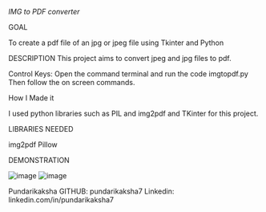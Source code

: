 *IMG to PDF converter*

GOAL

To create a pdf file of an jpg or jpeg file using Tkinter and Python

DESCRIPTION
This project aims to convert jpeg and jpg files to pdf. 

Control Keys:
Open the command terminal and run the code imgtopdf.py
Then follow the on screen commands.

How I Made it

I used python libraries such as PIL and img2pdf and TKinter for this project.

LIBRARIES NEEDED

img2pdf
Pillow


DEMONSTRATION


![image](https://user-images.githubusercontent.com/98964611/208297652-9dc519d8-4dbb-4b22-8401-14abde833b51.png)
![image](https://user-images.githubusercontent.com/98964611/208305393-d84240a9-becb-4a5c-971f-49755c113535.png)




Pundarikaksha
GITHUB: pundarikaksha7
Linkedin: linkedin.com/in/pundarikaksha7
